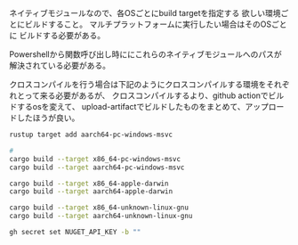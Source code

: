 
ネイティブモジュールなので、各OSごとにbuild targetを指定する
欲しい環境ごとにビルドすること。
マルチプラットフォームに実行したい場合はそのOSごとに
ビルドする必要がある。

Powershellから関数呼び出し時ににこれらのネイティブモジュールへのパスが
解決されている必要がある。

クロスコンパイルを行う場合は下記のようにクロスコンパイルする環境をそれぞれとって来る必要があるが、
クロスコンパイルするより、github actionでビルドするosを変えて、
upload-artifactでビルドしたものをまとめて、アップロードしたほうが良い。

```bash
rustup target add aarch64-pc-windows-msvc
```


```bash
# 
cargo build --target x86_64-pc-windows-msvc
cargo build --target aarch64-pc-windows-msvc

cargo build --target x86_64-apple-darwin
cargo build --target aarch64-apple-darwin

cargo build --target x86_64-unknown-linux-gnu
cargo build --target aarch64-unknown-linux-gnu
```


```bash
gh secret set NUGET_API_KEY -b ""
```
